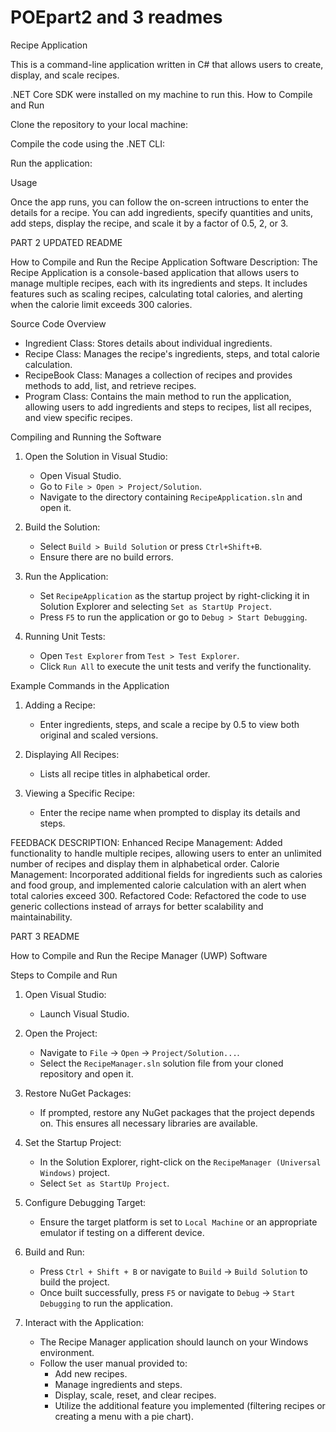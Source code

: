 
# POEpart2 and 3 readmes
Recipe Application

This is a command-line application written in C# that allows users to create, display, and scale recipes.

.NET Core SDK were installed on my machine to run this.
How to Compile and Run

Clone the repository to your local machine:

Compile the code using the .NET CLI:

Run the application:

Usage

Once the app runs, you can follow the on-screen intructions to enter the details for a recipe. You can add ingredients, specify quantities and units, add steps, display the recipe, and scale it by a factor of 0.5, 2, or 3.

PART 2 UPDATED README 

How to Compile and Run the Recipe Application Software
Description:
The Recipe Application is a console-based application that allows users to manage multiple recipes, each with its ingredients and steps. It includes features such as scaling recipes, calculating total calories, and alerting when the calorie limit exceeds 300 calories.

Source Code Overview

- Ingredient Class: Stores details about individual ingredients.
- Recipe Class: Manages the recipe's ingredients, steps, and total calorie calculation.
- RecipeBook Class: Manages a collection of recipes and provides methods to add, list, and retrieve recipes.
- Program Class: Contains the main method to run the application, allowing users to add ingredients and steps to recipes, list all recipes, and view specific recipes.

Compiling and Running the Software

1. Open the Solution in Visual Studio:
   - Open Visual Studio.
   - Go to `File > Open > Project/Solution`.
   - Navigate to the directory containing `RecipeApplication.sln` and open it.

2. Build the Solution:
   - Select `Build > Build Solution` or press `Ctrl+Shift+B`.
   - Ensure there are no build errors.

3. Run the Application:
   - Set `RecipeApplication` as the startup project by right-clicking it in Solution Explorer and selecting `Set as StartUp Project`.
   - Press `F5` to run the application or go to `Debug > Start Debugging`.

4. Running Unit Tests:
   - Open `Test Explorer` from `Test > Test Explorer`.
   - Click `Run All` to execute the unit tests and verify the functionality.

 Example Commands in the Application

1. Adding a Recipe:
   - Enter ingredients, steps, and scale a recipe by 0.5 to view both original and scaled versions.

2. Displaying All Recipes:
   - Lists all recipe titles in alphabetical order.

3. Viewing a Specific Recipe:
   - Enter the recipe name when prompted to display its details and steps.

FEEDBACK DESCRIPTION:
Enhanced Recipe Management:
Added functionality to handle multiple recipes, allowing users to enter an unlimited number of recipes and display them in alphabetical order.
Calorie Management:
Incorporated additional fields for ingredients such as calories and food group, and implemented calorie calculation with an alert when total calories exceed 300.
Refactored Code:
Refactored the code to use generic collections instead of arrays for better scalability and maintainability.



PART 3 README


 How to Compile and Run the Recipe Manager (UWP) Software

Steps to Compile and Run

1. Open Visual Studio:
   - Launch Visual Studio.

2. Open the Project:
   - Navigate to `File` -> `Open` -> `Project/Solution...`.
   - Select the `RecipeManager.sln` solution file from your cloned repository and open it.

3. Restore NuGet Packages:
   - If prompted, restore any NuGet packages that the project depends on. This ensures all necessary libraries are available.

4. Set the Startup Project:
   - In the Solution Explorer, right-click on the `RecipeManager (Universal Windows)` project.
   - Select `Set as StartUp Project`.

5. Configure Debugging Target:
   - Ensure the target platform is set to `Local Machine` or an appropriate emulator if testing on a different device.

6. Build and Run:
   - Press `Ctrl + Shift + B` or navigate to `Build` -> `Build Solution` to build the project.
   - Once built successfully, press `F5` or navigate to `Debug` -> `Start Debugging` to run the application.

7. Interact with the Application:
   - The Recipe Manager application should launch on your Windows environment.
   - Follow the user manual provided to:
     - Add new recipes.
     - Manage ingredients and steps.
     - Display, scale, reset, and clear recipes.
     - Utilize the additional feature you implemented (filtering recipes or creating a menu with a pie chart).

